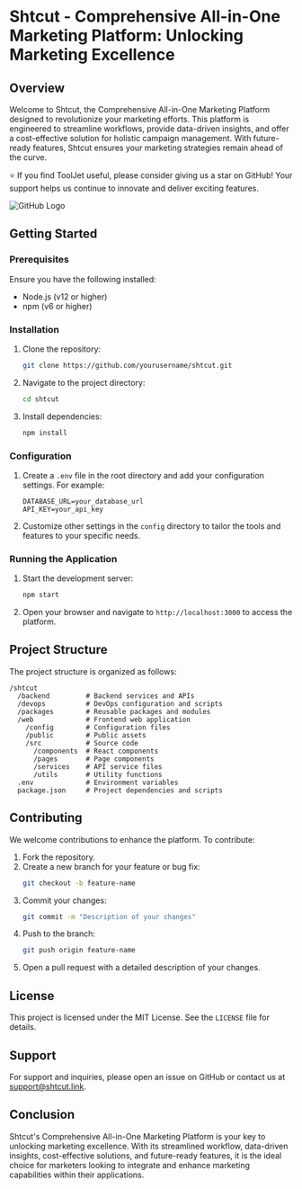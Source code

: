 # Shtcut - Comprehensive All-in-One Marketing Platform: Unlocking Marketing Excellence

## Overview
Welcome to Shtcut, the Comprehensive All-in-One Marketing Platform designed to revolutionize your marketing efforts. This platform is engineered to streamline workflows, provide data-driven insights, and offer a cost-effective solution for holistic campaign management. With future-ready features, Shtcut ensures your marketing strategies remain ahead of the curve.

⭐ If you find ToolJet useful, please consider giving us a star on GitHub! Your support helps us continue to innovate and deliver exciting features.

![GitHub Logo](https://shtcut-stg.s3.amazonaws.com/star-us.gif)

## Getting Started

### Prerequisites
Ensure you have the following installed:
- Node.js (v12 or higher)
- npm (v6 or higher)

### Installation
1. Clone the repository:
   ```bash
   git clone https://github.com/yourusername/shtcut.git
   ```
2. Navigate to the project directory:
   ```bash
   cd shtcut
   ```
3. Install dependencies:
   ```bash
   npm install
   ```

### Configuration
1. Create a `.env` file in the root directory and add your configuration settings. For example:
   ```
   DATABASE_URL=your_database_url
   API_KEY=your_api_key
   ```
2. Customize other settings in the `config` directory to tailor the tools and features to your specific needs.

### Running the Application
1. Start the development server:
   ```bash
   npm start
   ```
2. Open your browser and navigate to `http://localhost:3000` to access the platform.

## Project Structure
The project structure is organized as follows:
```
/shtcut
  /backend         # Backend services and APIs
  /devops          # DevOps configuration and scripts
  /packages        # Reusable packages and modules
  /web             # Frontend web application
    /config        # Configuration files
    /public        # Public assets
    /src           # Source code
      /components  # React components
      /pages       # Page components
      /services    # API service files
      /utils       # Utility functions
  .env             # Environment variables
  package.json     # Project dependencies and scripts
```

## Contributing
We welcome contributions to enhance the platform. To contribute:
1. Fork the repository.
2. Create a new branch for your feature or bug fix:
   ```bash
   git checkout -b feature-name
   ```
3. Commit your changes:
   ```bash
   git commit -m "Description of your changes"
   ```
4. Push to the branch:
   ```bash
   git push origin feature-name
   ```
5. Open a pull request with a detailed description of your changes.

## License
This project is licensed under the MIT License. See the `LICENSE` file for details.

## Support
For support and inquiries, please open an issue on GitHub or contact us at support@shtcut.link.

## Conclusion
Shtcut's Comprehensive All-in-One Marketing Platform is your key to unlocking marketing excellence. With its streamlined workflow, data-driven insights, cost-effective solutions, and future-ready features, it is the ideal choice for marketers looking to integrate and enhance marketing capabilities within their applications.